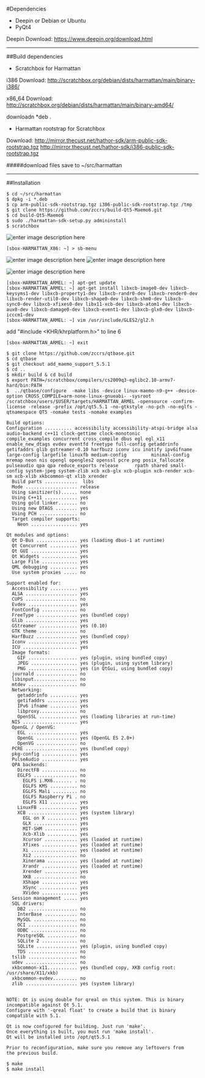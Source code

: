 #Dependencies
* Deepin or Debian or Ubuntu
* PyQt4

Deepin Download: https://www.deepin.org/download.html
***
##Build dependencies
* Scratchbox for Harmattan

i386 Download: http://scratchbox.org/debian/dists/harmattan/main/binary-i386/

x86_64 Download: http://scratchbox.org/debian/dists/harmattan/main/binary-amd64/

downloadn *deb .

* Harmattan rootstrap for Scratchbox

Download: 
http://mirror.thecust.net/hathor-sdk/arm-public-sdk-rootstrap.tgz
http://mirror.thecust.net/hathor-sdk/i386-public-sdk-rootstrap.tgz

#####download files save to ~/src/harmattan
***

##Installation
````
$ cd ~/src/harmattan
$ dpkg -i *.deb
$ cp arm-public-sdk-rootstrap.tgz i386-public-sdk-rootstrap.tgz /tmp
$ git clone https://github.com/zccrs/build-Qt5-Maemo6.git
$ cd build-Qt5-Maemo6
$ sudo ./harmattan-sdk-setup.py admininstall
$ scratchbox
 ````
![enter image description here](https://github.com/zccrs/build-Qt5-Maemo6/blob/master/%E6%B7%B1%E5%BA%A6%E6%88%AA%E5%9B%BE20160409161243.png?raw=true)
 ````
 [sbox-HARMATTAN_X86: ~] > sb-menu
 ````
 ![enter image description here](https://github.com/zccrs/build-Qt5-Maemo6/blob/master/%E6%B7%B1%E5%BA%A6%E6%88%AA%E5%9B%BE20160409161431.png?raw=true)
 ![enter image description here](https://github.com/zccrs/build-Qt5-Maemo6/blob/master/%E6%B7%B1%E5%BA%A6%E6%88%AA%E5%9B%BE20160409161442.png?raw=true)
 
 ![enter image description here](https://github.com/zccrs/build-Qt5-Maemo6/blob/master/%E6%B7%B1%E5%BA%A6%E6%88%AA%E5%9B%BE20160409161500.png?raw=true)
 ````
 [sbox-HARMATTAN_ARMEL: ~] apt-get update
 [sbox-HARMATTAN_ARMEL: ~] apt-get install libxcb-image0-dev libxcb-keysyms1-dev libxcb-property1-dev libxcb-randr0-dev libxcb-render0-dev libxcb-render-util0-dev libxcb-shape0-dev libxcb-shm0-dev libxcb-sync0-dev libxcb-xfixes0-dev libx11-xcb-dev libxcb-atom1-dev libxcb-aux0-dev libxcb-damage0-dev libxcb-event1-dev libxcb-glx0-dev libxcb-icccm1-dev 
 [sbox-HARMATTAN_ARMEL: ~] vim /usr/include/GLES2/gl2.h
 ````
 add "#include &lt;KHR/khrplatform.h&gt;" to line 6
 ````
 [sbox-HARMATTAN_ARMEL: ~] exit
 ````
 ````
$ git clone https://github.com/zccrs/qtbase.git
$ cd qtbase
$ git checkout add_maemo_support_5.5.1
$ cd ..
$ mkdir build & cd build
$ export PATH=/scratchbox/compilers/cs2009q3-eglibc2.10-armv7-hard/bin:PATH
$  ../qtbase/configure  -make libs -device linux-maemo-n9-g++ -device-option CROSS_COMPILE=arm-none-linux-gnueabi- -sysroot /scratchbox/users/$USER/targets/HARMATTAN_ARMEL -opensource -confirm-license -release -prefix /opt/qt5.5.1 -no-gtkstyle -no-pch -no-eglfs -qtnamespace QT5 -nomake tests -nomake examples
````
    Build options:
    Configuration .......... accessibility accessibility-atspi-bridge alsa audio-backend c++11 clock-gettime clock-monotonic       compile_examples concurrent cross_compile dbus egl egl_x11 enable_new_dtags evdev eventfd freetype full-config getaddrinfo     getifaddrs glib gstreamer-0.10 harfbuzz iconv icu inotify ipv6ifname large-config largefile linuxfb medium-config         minimal-config mremap neon nis opengl opengles2 openssl pcre png posix_fallocate pulseaudio qpa qpa reduce_exports release      rpath shared small-config system-jpeg system-zlib xcb xcb-glx xcb-plugin xcb-render xcb-sm xcb-xlib xkbcommon-qt xlib xrender 
      Build parts ............  libs
      Mode ................... release
      Using sanitizer(s)...... none
      Using C++11 ............ yes
      Using gold linker....... no
      Using new DTAGS ........ yes
      Using PCH .............. no
      Target compiler supports:
        Neon ................. yes

    Qt modules and options:
      Qt D-Bus ............... yes (loading dbus-1 at runtime)
      Qt Concurrent .......... yes
      Qt GUI ................. yes
      Qt Widgets ............. yes
      Large File ............. yes
      QML debugging .......... yes
      Use system proxies ..... no

    Support enabled for:
      Accessibility .......... yes
      ALSA ................... yes
      CUPS ................... no
      Evdev .................. yes
      FontConfig ............. no
      FreeType ............... yes (bundled copy)
      Glib ................... yes
      GStreamer .............. yes (0.10)
      GTK theme .............. no
      HarfBuzz ............... yes (bundled copy)
      Iconv .................. yes
      ICU .................... yes
      Image formats: 
        GIF .................. yes (plugin, using bundled copy)
        JPEG ................. yes (plugin, using system library)
        PNG .................. yes (in QtGui, using bundled copy)
      journald ............... no
      libinput................ no
      mtdev .................. no
      Networking: 
        getaddrinfo .......... yes
        getifaddrs ........... yes
        IPv6 ifname .......... yes
        libproxy.............. no
        OpenSSL .............. yes (loading libraries at run-time)
      NIS .................... yes
      OpenGL / OpenVG: 
        EGL .................. yes
        OpenGL ............... yes (OpenGL ES 2.0+)
        OpenVG ............... no
      PCRE ................... yes (bundled copy)
      pkg-config ............. yes 
      PulseAudio ............. yes
      QPA backends: 
        DirectFB ............. no
        EGLFS ................ no
          EGLFS i.MX6....... . no
          EGLFS KMS .......... no
          EGLFS Mali ......... no
          EGLFS Raspberry Pi . no
          EGLFS X11 .......... yes
        LinuxFB .............. yes
        XCB .................. yes (system library)
          EGL on X ........... yes
          GLX ................ yes
          MIT-SHM ............ yes
          Xcb-Xlib ........... yes
          Xcursor ............ yes (loaded at runtime)
          Xfixes ............. yes (loaded at runtime)
          Xi ................. yes (loaded at runtime)
          Xi2 ................ no
          Xinerama ........... yes (loaded at runtime)
          Xrandr ............. yes (loaded at runtime)
          Xrender ............ yes
          XKB ................ no
          XShape ............. yes
          XSync .............. yes
          XVideo ............. yes
      Session management ..... yes
      SQL drivers: 
        DB2 .................. no
        InterBase ............ no
        MySQL ................ no
        OCI .................. no
        ODBC ................. no
        PostgreSQL ........... no
        SQLite 2 ............. no
        SQLite ............... yes (plugin, using bundled copy)
        TDS .................. no
      tslib .................. no
      udev ................... no
      xkbcommon-x11........... yes (bundled copy, XKB config root: /usr/share/X11/xkb)
      xkbcommon-evdev......... no
      zlib ................... yes (system library)


    NOTE: Qt is using double for qreal on this system. This is binary incompatible against Qt 5.1.
    Configure with '-qreal float' to create a build that is binary compatible with 5.1.

    Qt is now configured for building. Just run 'make'.
    Once everything is built, you must run 'make install'.
    Qt will be installed into /opt/qt5.5.1

    Prior to reconfiguration, make sure you remove any leftovers from
    the previous build.
    
 ````
 $ make
 $ make install
 ````
